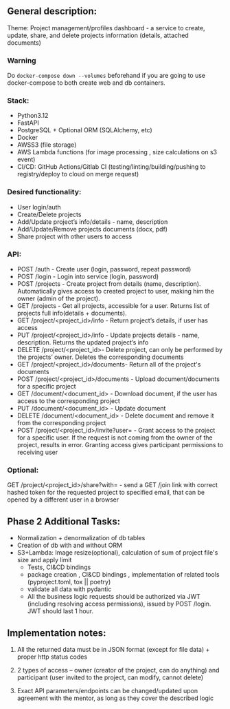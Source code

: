 ## General description:
Theme: Project management/profiles dashboard - a service to  create, update, share, and delete projects information (details, attached documents)
### Warning
Do `docker-compose down --volumes` beforehand if you are going to use docker-compose to both create web and db containers.
### Stack:
- Python3.12
- FastAPI
- PostgreSQL + Optional ORM (SQLAlchemy, etc)
- Docker
- AWSS3 (file storage)
- AWS Lambda functions (for image processing , size calculations on s3 event)
- CI/CD:  GitHub Actions/Gitlab CI (testing/linting/building/pushing to registry/deploy to cloud on merge request)
### Desired functionality:
- User login/auth
- Create/Delete projects
- Add/Update project’s info/details - name, description
- Add/Update/Remove projects documents (docx, pdf)
- Share project with other users to access
### API:
- POST /auth - Create user (login, password, repeat password) 
- POST /login - Login into service (login, password) 
- POST /projects - Create project from details (name, description). Automatically gives access to created project to user, making him the owner (admin of the project).
- GET /projects - Get all projects, accessible for a user. Returns list of projects full info(details + documents).
- GET /project/<project_id>/info - Return project’s details, if user has access
- PUT /project/<project_id>/info - Update projects details - name, description. Returns the updated project’s info
- DELETE /project/<project_id>- Delete project, can only be performed by the projects’ owner. Deletes the corresponding  documents
- GET /project/<project_id>/documents- Return all of the project's documents
- POST /project/<project_id>/documents - Upload document/documents for a specific project
- GET /document/<document_id> - Download document, if the user has access to the corresponding project
- PUT /document/<document_id> - Update document
- DELETE /document/<document_id> - Delete document and remove it from the corresponding project
- POST /project/<project_id>/invite?user=<login> - Grant access to the project for a specific user. If the request is not coming from the owner of the project, results in error. Granting access gives participant permissions to receiving user
### Optional:
GET /project/<project_id>/share?with=<email> - send a GET /join link with correct hashed token for the requested project to specified email, that can be opened by a different user in a browser
## Phase 2 Additional Tasks:
- Normalization + denormalization of db tables
- Creation of db with and without ORM
- S3+Lambda: Image resize(optional), calculation of sum of project file's size and apply limit
    - Tests, CI&CD bindings
    - package creation , CI&CD bindings , implementation of related tools (pyproject.toml, tox || poetry)
    - validate all data with pydantic
    - All the business logic requests should be authorized via JWT (including resolving access permissions), issued by POST /login. JWT should last 1 hour.
## Implementation notes:
1. All the returned data must be in JSON format (except for file data) + proper http status codes
2. 2 types of access – owner (creator of the project, can do anything) and participant (user invited to the project, can modify, cannot delete)

3. Exact API parameters/endpoints can be changed/updated upon agreement with the mentor, as long as they cover the described logic

